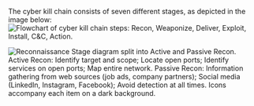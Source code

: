 The cyber kill chain consists of seven different stages, as depicted in the image below: ![Flowchart of cyber kill chain steps: Recon, Weaponize, Deliver, Exploit, Install, C&C, Action.](https://academy.hackthebox.com/storage/modules/148/Cyber_kill_chain.png)

![Reconnaissance Stage diagram split into Active and Passive Recon. Active Recon: Identify target and scope; Locate open ports; Identify services on open ports; Map entire network. Passive Recon: Information gathering from web sources (job ads, company partners); Social media (LinkedIn, Instagram, Facebook); Avoid detection at all times. Icons accompany each item on a dark background.](https://academy.hackthebox.com/storage/modules/148/ir_recon.png)
